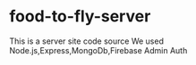 # food-to-fly-server
This is a server site code source
We used Node.js,Express,MongoDb,Firebase Admin Auth
